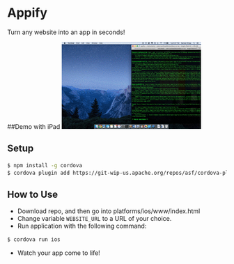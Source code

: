 # Appify
Turn any website into an app in seconds! 

##Demo with iPad
![Demo](Demo.gif)

## Setup
```bash
$ npm install -g cordova
$ cordova plugin add https://git-wip-us.apache.org/repos/asf/cordova-plugin-inappbrowser.git
```
## How to Use
  * Download repo, and then go into platforms/ios/www/index.html
  * Change variable  `WEBSITE_URL` to a URL of your choice.
  * Run application with the following command:
```bash
$ cordova run ios
```
  * Watch your app come to life!



